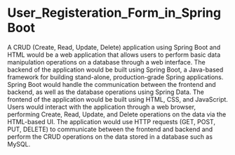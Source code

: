 # User_Registeration_Form_in_SpringBoot


A CRUD (Create, Read, Update, Delete) application using Spring Boot and HTML would be a web application that allows users to perform basic data manipulation operations on a database through a web interface. The backend of the application would be built using Spring Boot, a Java-based framework for building stand-alone, production-grade Spring applications. Spring Boot would handle the communication between the frontend and backend, as well as the database operations using Spring Data. The frontend of the application would be built using HTML, CSS, and JavaScript. Users would interact with the application through a web browser, performing Create, Read, Update, and Delete operations on the data via the HTML-based UI. The application would use HTTP requests (GET, POST, PUT, DELETE) to communicate between the frontend and backend and perform the CRUD operations on the data stored in a database such as MySQL.
